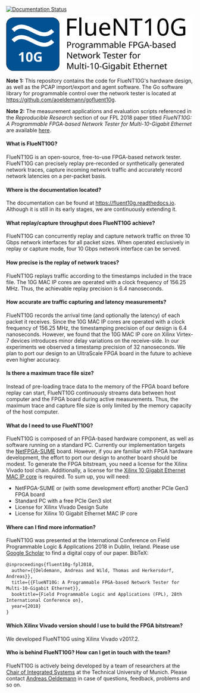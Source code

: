 [![Documentation Status](https://readthedocs.org/projects/fluent10g/badge/?version=latest)](https://fluent10g.readthedocs.io/en/latest/?badge=latest)

![FlueNT10G](logo.svg)

**Note 1:** This repository contains the code for FlueNT10G's hardware design,
as well as the PCAP import/export and agent software. The Go software library
for programmable control over the network tester is located at https://github.com/aoeldemann/gofluent10g.

**Note 2:** The measurement applications and evaluation scripts referenced in
the *Reproducible Research* section of our FPL 2018 paper titled *FlueNT10G: A Programmable FPGA-based Network Tester for Multi-10-Gigabit Ethernet* are
available [here](https://github.com/aoeldemann/fluent10g-paper-fpl2018).

#### What is FlueNT10G?

FlueNT10G is an open-source, free-to-use FPGA-based network tester. FlueNT10G
can precisely replay pre-recorded or synthetically generated network traces,
capture incoming network traffic and accurately record network latencies on a
per-packet basis.

#### Where is the documentation located?

The documentation can be found at <https://fluent10g.readthedocs.io>. Although
it is still in its early stages, we are continuously extending it.

#### What replay/capture throughput does FlueNT10G achieve?

FlueNT10G can concurrently replay and capture network traffic on three 10 Gbps
network interfaces for all packet sizes. When operated exclusively in replay or
capture mode, four 10 Gbps network interface can be served.

#### How precise is the replay of network traces?

FlueNT10G replays traffic according to the timestamps included in the trace
file. The 10G MAC IP cores are operated with a clock frequency of 156.25 MHz.
Thus, the achievable replay precision is 6.4 nanoseconds.

#### How accurate are traffic capturing and latency measurements?

FlueNT10G records the arrival time (and optionally the latency) of each packet
it receives. Since the 10G MAC IP cores are operated with a clock frequency of
156.25 MHz, the timestamping precision of our design is 6.4 nanoseconds.
However, we found that the 10G MAC IP core on Xilinx Virtex-7 devices
introduces minor delay variations on the receive-side. In our experiments we
observed a timestamp precision of 32 nanoseconds. We plan to port our design
to an UltraScale FPGA board in the future to achieve even higher accuracy.

#### Is there a maximum trace file size?

Instead of pre-loading trace data to the memory of the FPGA board before replay
can start, FlueNT10G continuously streams data between host computer and the
FPGA board during active measurements. Thus, the maximum trace and capture file
size is only limited by the memory capacity of the host computer.

#### What do I need to use FlueNT10G?

FlueNT10G is composed of an FPGA-based hardware component, as well as software
running on a standard PC. Currently our implementation targets the [NetFPGA-SUME](https://netfpga.org) board. However, if you are familiar with
FPGA hardware development, the effort to port our design to another board
should be modest. To generate the FPGA bitstream, you need a license for the
Xilinx Vivado tool chain. Additionally, a license for the [Xilinx 10 Gigabit
Ethernet MAC IP core](https://www.xilinx.com/products/intellectual-property/do-di-10gemac.html)
is required. To sum up, you will need:

* NetFPGA-SUME or (with some development effort) another PCIe Gen3 FPGA board
* Standard PC with a free PCIe Gen3 slot
* License for Xilinx Vivado Design Suite
* License for Xilinx 10 Gigabit Ethernet MAC IP core

#### Where can I find more information?

FlueNT10G was presented at the International Conference on Field
Programmable Logic & Applications 2018 in Dublin, Ireland. Please use [Google
Scholar](https://scholar.google.de/scholar?q=fluent10g) to find a digital copy of our
paper. BibTeX:

```
@inproceedings{fluent10g-fpl2018,
  author={{Oeldemann, Andreas and Wild, Thomas and Herkersdorf, Andreas}},
  title={{FlueNT10G: A Programmable FPGA-based Network Tester for Multi-10-Gigabit Ethernet}},
  booktitle={Field Programmable Logic and Applications (FPL), 28th International Conference on},
  year={2018}
}
```

#### Which Xilinx Vivado version should I use to build the FPGA bitstream?

We developed FlueNT10G using Xilinx Vivado v2017.2.

#### Who is behind FlueNT10G? How can I get in touch with the team?

FlueNT10G is actively being developed by a team of researchers at the [Chair of
Integrated Systems](https://www.lis.ei.tum.de) at the Technical University of
Munich. Please contact
[Andreas Oeldemann](http://www.lis.ei.tum.de/en/persons/scientific-staff/oeldemann/)
in case of questions, feedback, problems and so on.
